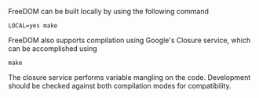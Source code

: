 FreeDOM can be built locally by using the following command

    LOCAL=yes make

FreeDOM also supports compilation using Google's Closure service, which can be accomplished using

    make

The closure service performs variable mangling on the code. Development should be checked against both compilation modes for compatibility.